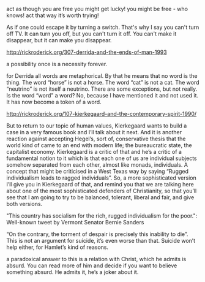 

act as though you are free 
you might get lucky! 
you might be free - who knows! 
act that way 
it’s worth trying! 

As if one could escape it by turning a switch. That's why I say you can't turn off TV. It can turn you off, but you can't turn it off. You can't make it disappear, but it can make you disappear.

http://rickroderick.org/307-derrida-and-the-ends-of-man-1993

a possibility once is a necessity forever.

for Derrida all words are metaphorical. By that he means that no word is the thing. The word “horse” is not a horse. The word “cat” is not a cat. The word “neutrino” is not itself a neutrino. There are some exceptions, but not really. Is the word “word” a word? No, because I have mentioned it and not used it. It has now become a token of a word.

http://rickroderick.org/107-kierkegaard-and-the-contemporary-spirit-1990/

But to return to our topic of human values, Kierkegaard wants to build a case in a very famous book and I’ll talk about it next. And it is another reaction against accepting Hegel’s, sort of, conservative thesis that the world kind of came to an end with modern life; the bureaucratic state, the capitalist economy. Kierkegaard is a critic of that and he’s a critic of a fundamental notion to it which is that each one of us are individual subjects somehow separated from each other, almost like monads, individuals. A concept that might be criticised in a West Texas way by saying “Rugged individualism leads to ragged individuals”. So, a more sophisticated version I’ll give you in Kierkegaard of that, and remind you that we are talking here about one of the most sophisticated defenders of Christianity, so that you’ll see that I am going to try to be balanced, tolerant, liberal and fair, and give both versions. 


"This country has socialism for the rich, rugged individualism for the poor.": Well-known tweet by Vermont Senator Bernie Sanders 

 
“On the contrary, the torment of despair is precisely this inability to die”. This is not an argument for suicide, it’s even worse than that. Suicide won’t help either, for Hamlet’s kind of reasons. 
 
a paradoxical answer to this is a relation with Christ, which he admits is absurd. You can read more of him and decide if you want to believe something absurd. He admits it, he’s a joker about it. 
 


